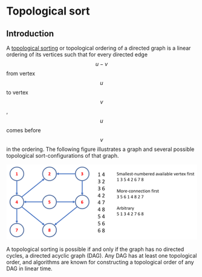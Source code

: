 # Topological sort

## Introduction
A [topological sorting](https://en.wikipedia.org/wiki/Topological_sorting) or topological ordering of a directed graph is a linear ordering of its vertices such that for every directed edge $$u-v$$ from vertex $$u$$ to vertex $$v$$, $$u$$ comes before $$v$$ in the ordering. The following figure illustrates a graph and several possible topological sort-configurations of that graph. 

![Example of topological sorting](../../.gitbook/assets/toposort.png)

A topological sorting is possible if and only if the graph has no directed cycles, a directed acyclic graph (DAG). Any DAG has at least one topological order, and algorithms are known for constructing a topological order of any DAG in linear time.



